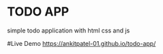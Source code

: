 # TODO APP
simple todo application with html css and js

#Live Demo
https://ankitpatel-01.github.io/todo-app/
